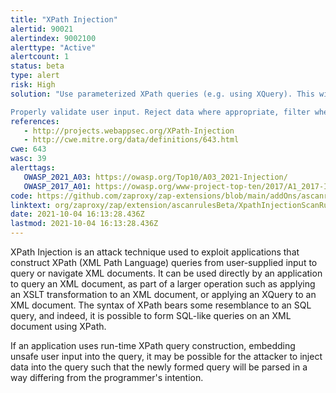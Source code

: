 ```yaml
---
title: "XPath Injection"
alertid: 90021
alertindex: 9002100
alerttype: "Active"
alertcount: 1
status: beta
type: alert
risk: High
solution: "Use parameterized XPath queries (e.g. using XQuery). This will help ensure separation between data plane and control plane.

Properly validate user input. Reject data where appropriate, filter where appropriate and escape where appropriate. Make sure input that will be used in XPath queries is safe in that context."
references:
   - http://projects.webappsec.org/XPath-Injection
   - http://cwe.mitre.org/data/definitions/643.html
cwe: 643
wasc: 39
alerttags: 
   OWASP_2021_A03: https://owasp.org/Top10/A03_2021-Injection/
   OWASP_2017_A01: https://owasp.org/www-project-top-ten/2017/A1_2017-Injection.html
code: https://github.com/zaproxy/zap-extensions/blob/main/addOns/ascanrulesBeta/src/main/java/org/zaproxy/zap/extension/ascanrulesBeta/XpathInjectionScanRule.java
linktext: org/zaproxy/zap/extension/ascanrulesBeta/XpathInjectionScanRule.java
date: 2021-10-04 16:13:28.436Z
lastmod: 2021-10-04 16:13:28.436Z
---
```

XPath Injection is an attack technique used to exploit applications that construct XPath (XML Path Language) queries from user-supplied input to query or navigate XML documents. It can be used directly by an application to query an XML document, as part of a larger operation such as applying an XSLT transformation to an XML document, or applying an XQuery to an XML document. The syntax of XPath bears some resemblance to an SQL query, and indeed, it is possible to form SQL-like queries on an XML document using XPath.

If an application uses run-time XPath query construction, embedding unsafe user input into the query, it may be possible for the attacker to inject data into the query such that the newly formed query will be parsed in a way differing from the programmer's intention.
